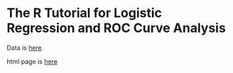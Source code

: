 # The R Tutorial for Logistic Regression and ROC Curve Analysis

Data is [here](https://raw.githubusercontent.com/zhengyes/logRt/master/rExample.csv)

html page is [here](https://zhengyes.github.io/logRt/)




